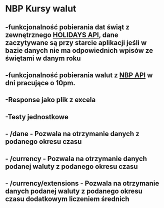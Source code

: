 # NBP Kursy walut
## -funkcjonalność pobierania dat świąt z zewnętrznego [HOLIDAYS API](https://date.nager.at/api/v3/PublicHolidays/), dane zaczytywane są przy starcie aplikacji jeśli w bazie danych nie ma odpowiednich wpisów ze świętami w danym roku
## -funkcjonalność pobierania walut z [NBP API](http://api.nbp.pl/api/exchangerates/tables/) w dni pracujące o 10pm.
## -Response jako plik z excela
## -Testy jednostkowe
## - /dane - Pozwala na otrzymanie danych z podanego okresu czasu
## - /currency - Pozwala na otrzymanie danych podanej waluty z podanego okresu czasu
## - /currency/extensions - Pozwala na otrzymanie danych podanej waluty z podanego okresu czasu dodatkowym liczeniem średnich

